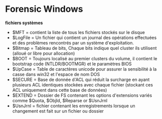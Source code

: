 # Forensic Windows

**fichiers systèmes**



* $MFT = contient la liste de tous les fichiers stockés sur le disque
* $LogFile = Un fichier qui contient un journal des opérations effectuées et des problèmes rencontrés par un système d'exploitation.
* $Bitmap = Tableau de bits, Chaque bits indique quel cluster ils utilisent \(alloué or libre pour allocation\)
* $BOOT = Toujours localisé au premier clusters du volume, il contient le bootstrap code \(NTLDR/BOOTMGR\) et le paramètres BIOS
* $UpCase = Table de caractères unicode pour assurer la sensibilité à la casse dans win32 et l'espace de nom DOS
* $SECURE = Base de donnée d'ACL qui réduit la surcharge en ayant plusieurs ACL identiques stockées avec chaque fichier \(stockant ces ACL uniquement dans cette base de données\)
* $EXTEND = Dossier de FS contenant les options d'extensions variés comme $Quota, $ObjId, $Reparse or $UsnJrnl
* $UsnJrnl = fichier contenant les enregistrements lorsque un changement est fait sur un fichier ou dossier



